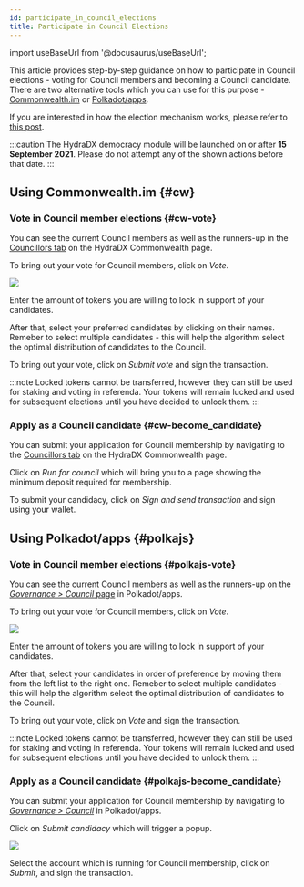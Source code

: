 ```yaml
---
id: participate_in_council_elections
title: Participate in Council Elections
---
```


import useBaseUrl from '@docusaurus/useBaseUrl';

This article provides step-by-step guidance on how to participate in Council elections - voting for Council members and becoming a Council candidate. There are two alternative tools which you can use for this purpose - [Commonwealth.im](#cw) or [Polkadot/apps](#polkajs).

If you are interested in how the election mechanism works, please refer to [this post](/democracy_council#elections).

:::caution
The HydraDX democracy module will be launched on or after **15 September 2021**. Please do not attempt any of the shown actions before that date.
:::

## Using Commonwealth.im {#cw}

### Vote in Council member elections {#cw-vote}
You can see the current Council members as well as the runners-up in the [Councillors tab](https://commonwealth.im/hydradx/council) on the HydraDX Commonwealth page.

To bring out your vote for Council members, click on *Vote*.

<div style={{textAlign: 'center'}}>
  <img src={useBaseUrl('/participate_in_council_elections/cw-vote.jpg')} />
</div>

Enter the amount of tokens you are willing to lock in support of your candidates.

After that, select your preferred candidates by clicking on their names. Remeber to select multiple candidates - this will help the algorithm select the optimal distribution of candidates to the Council.

To bring out your vote, click on *Submit vote* and sign the transaction.

:::note
Locked tokens cannot be transferred, however they can still be used for staking and voting in referenda. Your tokens will remain lucked and used for subsequent elections until you have decided to unlock them.
:::

### Apply as a Council candidate {#cw-become_candidate}
You can submit your application for Council membership by navigating to the [Councillors tab](https://commonwealth.im/hydradx/council) on the HydraDX Commonwealth page.

Click on *Run for council* which will bring you to a page showing the minimum deposit required for membership.

To submit your candidacy, click on *Sign and send transaction* and sign using your wallet.

## Using Polkadot/apps {#polkajs}
### Vote in Council member elections {#polkajs-vote}
You can see the current Council members as well as the runners-up on the [*Governance > Council* page](https://polkadot.js.org/apps/?rpc=wss%3A%2F%2Frpc-01.snakenet.hydradx.io#/council) in Polkadot/apps.

To bring out your vote for Council members, click on *Vote*.

<div style={{textAlign: 'center'}}>
  <img src={useBaseUrl('/participate_in_council_elections/polkajs-vote.jpg')} />
</div>

Enter the amount of tokens you are willing to lock in support of your candidates.

After that, select your candidates in order of preference by moving them from the left list to the right one. Remeber to select multiple candidates - this will help the algorithm select the optimal distribution of candidates to the Council.

To bring out your vote, click on *Vote* and sign the transaction.

:::note
Locked tokens cannot be transferred, however they can still be used for staking and voting in referenda. Your tokens will remain lucked and used for subsequent elections until you have decided to unlock them.
:::

### Apply as a Council candidate {#polkajs-become_candidate}
You can submit your application for Council membership by navigating to [*Governance > Council*](https://polkadot.js.org/apps/?rpc=wss%3A%2F%2Frpc-01.snakenet.hydradx.io#/council) in Polkadot/apps.

Click on *Submit candidacy* which will trigger a popup.

<div style={{textAlign: 'center'}}>
  <img src={useBaseUrl('/participate_in_council_elections/polkajs-apply.jpg')} />
</div>

Select the account which is running for Council membership, click on *Submit*, and sign the transaction. 
